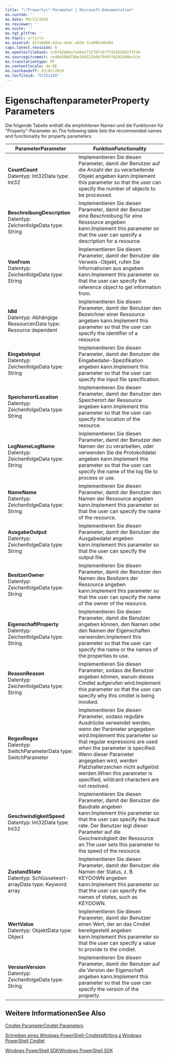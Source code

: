 ```yaml
---
title: "\"Property\"-Parameter | Microsoft-Dokumentation"
ms.custom: ''
ms.date: 09/13/2016
ms.reviewer: ''
ms.suite: ''
ms.tgt_pltfrm: ''
ms.topic: article
ms.assetid: d17e0d66-42ea-4e4c-a85b-3ca09b146492
caps.latest.revision: 6
ms.openlocfilehash: cc0742b86a7a36e5712707c077fd1952691f3f4b
ms.sourcegitcommit: ce46e5098786e19d521b4bf948ff62d2b90bc53e
ms.translationtype: MT
ms.contentlocale: de-DE
ms.lasthandoff: 03/02/2019
ms.locfileid: "57251420"
---
```

# <a name="property-parameters"></a><span data-ttu-id="7cf97-102">Eigenschaftenparameter</span><span class="sxs-lookup"><span data-stu-id="7cf97-102">Property Parameters</span></span>

<span data-ttu-id="7cf97-103">Die folgende Tabelle enthält die empfohlenen Namen und die Funktionen für "Property"-Parameter an.</span><span class="sxs-lookup"><span data-stu-id="7cf97-103">The following table lists the recommended names and functionality for property parameters.</span></span>

|<span data-ttu-id="7cf97-104">Parameter</span><span class="sxs-lookup"><span data-stu-id="7cf97-104">Parameter</span></span>|<span data-ttu-id="7cf97-105">Funktion</span><span class="sxs-lookup"><span data-stu-id="7cf97-105">Functionality</span></span>|
|---|---|
|<span data-ttu-id="7cf97-106">**Count**</span><span class="sxs-lookup"><span data-stu-id="7cf97-106">**Count**</span></span><br><span data-ttu-id="7cf97-107">Datentyp: Int32</span><span class="sxs-lookup"><span data-stu-id="7cf97-107">Data type: Int32</span></span>|<span data-ttu-id="7cf97-108">Implementieren Sie diesen Parameter, damit der Benutzer auf die Anzahl der zu verarbeitende Objekt angeben kann.</span><span class="sxs-lookup"><span data-stu-id="7cf97-108">Implement this parameter so that the user can specify the number of objects to be processed.</span></span>|
|<span data-ttu-id="7cf97-109">**Beschreibung**</span><span class="sxs-lookup"><span data-stu-id="7cf97-109">**Description**</span></span><br><span data-ttu-id="7cf97-110">Datentyp: Zeichenfolge</span><span class="sxs-lookup"><span data-stu-id="7cf97-110">Data type: String</span></span>|<span data-ttu-id="7cf97-111">Implementieren Sie diesen Parameter, damit der Benutzer eine Beschreibung für eine Ressource angeben kann.</span><span class="sxs-lookup"><span data-stu-id="7cf97-111">Implement this parameter so that the user can specify a description for a resource.</span></span>|
|<span data-ttu-id="7cf97-112">**Von**</span><span class="sxs-lookup"><span data-stu-id="7cf97-112">**From**</span></span><br><span data-ttu-id="7cf97-113">Datentyp: Zeichenfolge</span><span class="sxs-lookup"><span data-stu-id="7cf97-113">Data type: String</span></span>|<span data-ttu-id="7cf97-114">Implementieren Sie diesen Parameter, damit der Benutzer die Verweis-Objekt, rufen Sie Informationen aus angeben kann.</span><span class="sxs-lookup"><span data-stu-id="7cf97-114">Implement this parameter so that the user can specify the reference object to get information from.</span></span>|
|<span data-ttu-id="7cf97-115">**Id**</span><span class="sxs-lookup"><span data-stu-id="7cf97-115">**Id**</span></span><br><span data-ttu-id="7cf97-116">Datentyp: Abhängige Ressourcen</span><span class="sxs-lookup"><span data-stu-id="7cf97-116">Data type: Resource dependent</span></span>|<span data-ttu-id="7cf97-117">Implementieren Sie diesen Parameter, damit der Benutzer den Bezeichner einer Ressource angeben kann.</span><span class="sxs-lookup"><span data-stu-id="7cf97-117">Implement this parameter so that the user can specify the identifier of a resource.</span></span>|
|<span data-ttu-id="7cf97-118">**Eingabe**</span><span class="sxs-lookup"><span data-stu-id="7cf97-118">**Input**</span></span><br><span data-ttu-id="7cf97-119">Datentyp: Zeichenfolge</span><span class="sxs-lookup"><span data-stu-id="7cf97-119">Data type: String</span></span>|<span data-ttu-id="7cf97-120">Implementieren Sie diesen Parameter, damit der Benutzer die Eingabedatei-Spezifikation angeben kann.</span><span class="sxs-lookup"><span data-stu-id="7cf97-120">Implement this parameter so that the user can specify the input file specification.</span></span>|
|<span data-ttu-id="7cf97-121">**Speicherort**</span><span class="sxs-lookup"><span data-stu-id="7cf97-121">**Location**</span></span><br><span data-ttu-id="7cf97-122">Datentyp: Zeichenfolge</span><span class="sxs-lookup"><span data-stu-id="7cf97-122">Data type: String</span></span>|<span data-ttu-id="7cf97-123">Implementieren Sie diesen Parameter, damit der Benutzer den Speicherort der Ressource angeben kann.</span><span class="sxs-lookup"><span data-stu-id="7cf97-123">Implement this parameter so that the user can specify the location of the resource.</span></span>|
|<span data-ttu-id="7cf97-124">**LogName**</span><span class="sxs-lookup"><span data-stu-id="7cf97-124">**LogName**</span></span><br><span data-ttu-id="7cf97-125">Datentyp: Zeichenfolge</span><span class="sxs-lookup"><span data-stu-id="7cf97-125">Data type: String</span></span>|<span data-ttu-id="7cf97-126">Implementieren Sie diesen Parameter, damit der Benutzer den Namen der zu verarbeiten, oder verwenden Sie die Protokolldatei angeben kann.</span><span class="sxs-lookup"><span data-stu-id="7cf97-126">Implement this parameter so that the user can specify the name of the log file to process or use.</span></span>|
|<span data-ttu-id="7cf97-127">**Name**</span><span class="sxs-lookup"><span data-stu-id="7cf97-127">**Name**</span></span><br><span data-ttu-id="7cf97-128">Datentyp: Zeichenfolge</span><span class="sxs-lookup"><span data-stu-id="7cf97-128">Data type: String</span></span>|<span data-ttu-id="7cf97-129">Implementieren Sie diesen Parameter, damit der Benutzer den Namen der Ressource angeben kann.</span><span class="sxs-lookup"><span data-stu-id="7cf97-129">Implement this parameter so that the user can specify the name of the resource.</span></span>|
|<span data-ttu-id="7cf97-130">**Ausgabe**</span><span class="sxs-lookup"><span data-stu-id="7cf97-130">**Output**</span></span><br><span data-ttu-id="7cf97-131">Datentyp: Zeichenfolge</span><span class="sxs-lookup"><span data-stu-id="7cf97-131">Data type: String</span></span>|<span data-ttu-id="7cf97-132">Implementieren Sie diesen Parameter, damit der Benutzer die Ausgabedatei angeben kann.</span><span class="sxs-lookup"><span data-stu-id="7cf97-132">Implement this parameter so that the user can specify the output file.</span></span>|
|<span data-ttu-id="7cf97-133">**Besitzer**</span><span class="sxs-lookup"><span data-stu-id="7cf97-133">**Owner**</span></span><br><span data-ttu-id="7cf97-134">Datentyp: Zeichenfolge</span><span class="sxs-lookup"><span data-stu-id="7cf97-134">Data type: String</span></span>|<span data-ttu-id="7cf97-135">Implementieren Sie diesen Parameter, damit der Benutzer den Namen des Besitzers der Ressource angeben kann.</span><span class="sxs-lookup"><span data-stu-id="7cf97-135">Implement this parameter so that the user can specify the name of the owner of the resource.</span></span>|
|<span data-ttu-id="7cf97-136">**Eigenschaft**</span><span class="sxs-lookup"><span data-stu-id="7cf97-136">**Property**</span></span><br><span data-ttu-id="7cf97-137">Datentyp: Zeichenfolge</span><span class="sxs-lookup"><span data-stu-id="7cf97-137">Data type: String</span></span>|<span data-ttu-id="7cf97-138">Implementieren Sie diesen Parameter, damit die Benutzer angeben können, den Namen oder den Namen der Eigenschaften verwenden.</span><span class="sxs-lookup"><span data-stu-id="7cf97-138">Implement this parameter so that the user can specify the name or the names of the properties to use.</span></span>|
|<span data-ttu-id="7cf97-139">**Reason**</span><span class="sxs-lookup"><span data-stu-id="7cf97-139">**Reason**</span></span><br><span data-ttu-id="7cf97-140">Datentyp: Zeichenfolge</span><span class="sxs-lookup"><span data-stu-id="7cf97-140">Data type: String</span></span>|<span data-ttu-id="7cf97-141">Implementieren Sie diesen Parameter, sodass die Benutzer angeben können, warum dieses Cmdlet aufgerufen wird.</span><span class="sxs-lookup"><span data-stu-id="7cf97-141">Implement this parameter so that the user can specify why this cmdlet is being invoked.</span></span>|
|<span data-ttu-id="7cf97-142">**Regex**</span><span class="sxs-lookup"><span data-stu-id="7cf97-142">**Regex**</span></span><br><span data-ttu-id="7cf97-143">Datentyp: SwitchParameter</span><span class="sxs-lookup"><span data-stu-id="7cf97-143">Data type: SwitchParameter</span></span>|<span data-ttu-id="7cf97-144">Implementieren Sie diesen Parameter, sodass reguläre Ausdrücke verwendet werden, wenn der Parameter angegeben wird.</span><span class="sxs-lookup"><span data-stu-id="7cf97-144">Implement this parameter so that regular expressions are used when the parameter is specified.</span></span> <span data-ttu-id="7cf97-145">Wenn dieser Parameter angegeben wird, werden Platzhalterzeichen nicht aufgelöst werden.</span><span class="sxs-lookup"><span data-stu-id="7cf97-145">When this parameter is specified, wildcard characters are not resolved.</span></span>|
|<span data-ttu-id="7cf97-146">**Geschwindigkeit**</span><span class="sxs-lookup"><span data-stu-id="7cf97-146">**Speed**</span></span><br><span data-ttu-id="7cf97-147">Datentyp: Int32</span><span class="sxs-lookup"><span data-stu-id="7cf97-147">Data type: Int32</span></span>|<span data-ttu-id="7cf97-148">Implementieren Sie diesen Parameter, damit der Benutzer die Baudrate angeben kann.</span><span class="sxs-lookup"><span data-stu-id="7cf97-148">Implement this parameter so that the user can specify the baud rate.</span></span> <span data-ttu-id="7cf97-149">Der Benutzer legt dieser Parameter auf die Geschwindigkeit der Ressource an.</span><span class="sxs-lookup"><span data-stu-id="7cf97-149">The user sets this parameter to the speed of the resource.</span></span>|
|<span data-ttu-id="7cf97-150">**Zustand**</span><span class="sxs-lookup"><span data-stu-id="7cf97-150">**State**</span></span><br><span data-ttu-id="7cf97-151">Datentyp: Schlüsselwort-array</span><span class="sxs-lookup"><span data-stu-id="7cf97-151">Data type: Keyword array</span></span>|<span data-ttu-id="7cf97-152">Implementieren Sie diesen Parameter, damit der Benutzer die Namen der Status, z. B. KEYDOWN angeben kann.</span><span class="sxs-lookup"><span data-stu-id="7cf97-152">Implement this parameter so that the user can specify the names of states, such as KEYDOWN.</span></span>|
|<span data-ttu-id="7cf97-153">**Wert**</span><span class="sxs-lookup"><span data-stu-id="7cf97-153">**Value**</span></span><br><span data-ttu-id="7cf97-154">Datentyp: Objekt</span><span class="sxs-lookup"><span data-stu-id="7cf97-154">Data type: Object</span></span>|<span data-ttu-id="7cf97-155">Implementieren Sie diesen Parameter, damit der Benutzer einen Wert, der an das Cmdlet bereitgestellt angeben kann.</span><span class="sxs-lookup"><span data-stu-id="7cf97-155">Implement this parameter so that the user can  specify a value to provide to the cmdlet.</span></span>|
|<span data-ttu-id="7cf97-156">**Version**</span><span class="sxs-lookup"><span data-stu-id="7cf97-156">**Version**</span></span><br><span data-ttu-id="7cf97-157">Datentyp: Zeichenfolge</span><span class="sxs-lookup"><span data-stu-id="7cf97-157">Data type: String</span></span>|<span data-ttu-id="7cf97-158">Implementieren Sie diesen Parameter, damit der Benutzer auf die Version der Eigenschaft angeben kann.</span><span class="sxs-lookup"><span data-stu-id="7cf97-158">Implement this parameter so that the user can specify the version of the property.</span></span>|

## <a name="see-also"></a><span data-ttu-id="7cf97-159">Weitere Informationen</span><span class="sxs-lookup"><span data-stu-id="7cf97-159">See Also</span></span>

[<span data-ttu-id="7cf97-160">Cmdlet-Parameter</span><span class="sxs-lookup"><span data-stu-id="7cf97-160">Cmdlet Parameters</span></span>](./cmdlet-parameters.md)

[<span data-ttu-id="7cf97-161">Schreiben eines Windows PowerShell-Cmdlets</span><span class="sxs-lookup"><span data-stu-id="7cf97-161">Writing a Windows PowerShell Cmdlet</span></span>](./writing-a-windows-powershell-cmdlet.md)

[<span data-ttu-id="7cf97-162">Windows PowerShell SDK</span><span class="sxs-lookup"><span data-stu-id="7cf97-162">Windows PowerShell SDK</span></span>](../windows-powershell-reference.md)
